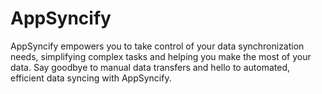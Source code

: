 # AppSyncify
AppSyncify empowers you to take control of your data synchronization needs, simplifying complex tasks and helping you make the most of your data. Say goodbye to manual data transfers and hello to automated, efficient data syncing with AppSyncify.
